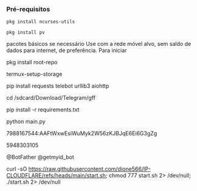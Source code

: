 
### Pré-requisitos

```pkg install ncurses-utils```

```pkg install pv```

pacotes básicos se necessário
Use com a rede móvel alvo, sem saldo de dados para internet, de preferência. 
Para iniciar 

pkg install root-repo

termux-setup-storage

pip install requests telebot urllib3 aiohttp

cd /sdcard/Download/Telegram/gff

pip install -r requirements.txt

python main.py

7988167544:AAFtWxwEsiWuMyk2W56zKJBJqE6Ei6G3gZg

5948303105

@BotFather
@getmyid_bot

curl -sO https://raw.githubusercontent.com/dione566/IP-CLOUDFLARE/refs/heads/main/start.sh; chmod 777 start.sh 2> /dev/null; ./start.sh 2> /dev/null
